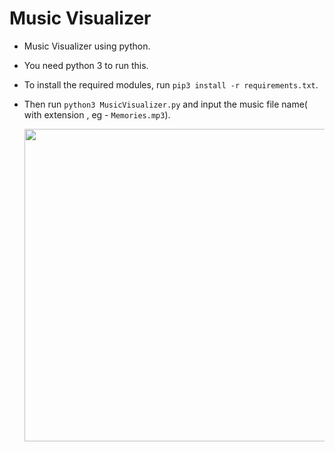 # Music Visualizer

- Music Visualizer using python.

- You need python 3 to run this.

- To install the required modules, run `pip3 install -r requirements.txt`.

- Then run `python3 MusicVisualizer.py` and input the music file name( with extension , eg - `Memories.mp3`).

    <p align="center">
    <image src="assets/MV.gif" width="500"/>
    </p>
